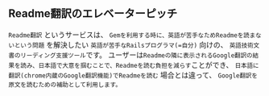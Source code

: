 ## Readme翻訳のエレベーターピッチ

`Readme翻訳` というサービスは、
`Gemを利用する時に、英語が苦手なためReadmeを読まないという問題` を解決したい
`英語が苦手なRailsプログラマ(=自分)` 向けの、
`英語技術文書のリーディング支援ツール`です。
ユーザーは`Readmeの隣に表示されるGoogle翻訳の結果を読み、日本語で大意を掴むことで、Readmeを読む負担を減らす`ことができ、
`日本語に翻訳(chrome内蔵のGoogle翻訳機能)でReadmeを読む` 場合とは違って、
`Google翻訳を原文を読むための補助として利用します。`

